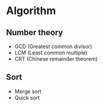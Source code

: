 # Algorithm

## Number theory
- GCD (Greatest common divisor)
- LCM (Least common multiple)
- CRT (Chinese remainder theorem)
## Sort
- Merge sort
- Quick sort
